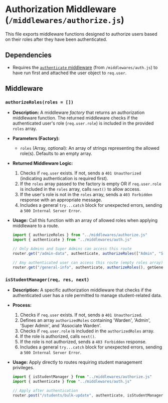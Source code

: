 # Authorization Middleware (`/middlewares/authorize.js`)

This file exports middleware functions designed to authorize users based on their roles after they have been authenticated.

## Dependencies

- Requires the [`authenticate` middleware](auth.md#authenticate-req-res-next) (from `/middlewares/auth.js`) to have run first and attached the user object to `req.user`.

## Middleware

### `authorizeRoles(roles = [])`

- **Description:** A middleware _factory_ that returns an authorization middleware function. The returned middleware checks if the authenticated user's role (`req.user.role`) is included in the provided `roles` array.
- **Parameters (Factory):**
  - `roles` (Array<String>, optional): An array of strings representing the allowed role(s). Defaults to an empty array.
- **Returned Middleware Logic:**
  1.  Checks if `req.user` exists. If not, sends a `401 Unauthorized` (indicating authentication is required first).
  2.  If the `roles` array passed to the factory is empty OR if `req.user.role` is included in the `roles` array, calls `next()` to allow access.
  3.  If the user's role is not in the `roles` array, sends a `403 Forbidden` response with an appropriate message.
  4.  Includes a general `try...catch` block for unexpected errors, sending a `500 Internal Server Error`.
- **Usage:** Call this function with an array of allowed roles when applying middleware to a route.

  ```javascript
  import { authorizeRoles } from "../middlewares/authorize.js"
  import { authenticate } from "../middlewares/auth.js"

  // Only Admins and Super Admins can access this route
  router.get("/admin-data", authenticate, authorizeRoles(["Admin", "Super Admin"]), getAdminData)

  // Any authenticated user can access this route (empty roles array)
  router.get("/general-info", authenticate, authorizeRoles(), getGeneralInfo)
  ```

### `isStudentManager(req, res, next)`

- **Description:** A specific authorization middleware that checks if the authenticated user has a role permitted to manage student-related data.
- **Process:**
  1.  Checks if `req.user` exists. If not, sends a `401 Unauthorized`.
  2.  Defines an array `authorizedRoles` containing 'Warden', 'Admin', 'Super Admin', and 'Associate Warden'.
  3.  Checks if `req.user.role` is included in the `authorizedRoles` array.
  4.  If the role is authorized, calls `next()`.
  5.  If the role is not authorized, sends a `403 Forbidden` response.
  6.  Includes a general `try...catch` block for unexpected errors, sending a `500 Internal Server Error`.
- **Usage:** Apply directly to routes requiring student management privileges.

  ```javascript
  import { isStudentManager } from "../middlewares/authorize.js"
  import { authenticate } from "../middlewares/auth.js"

  // Apply after authentication
  router.post("/students/bulk-update", authenticate, isStudentManager, bulkUpdateStudents)
  ```
